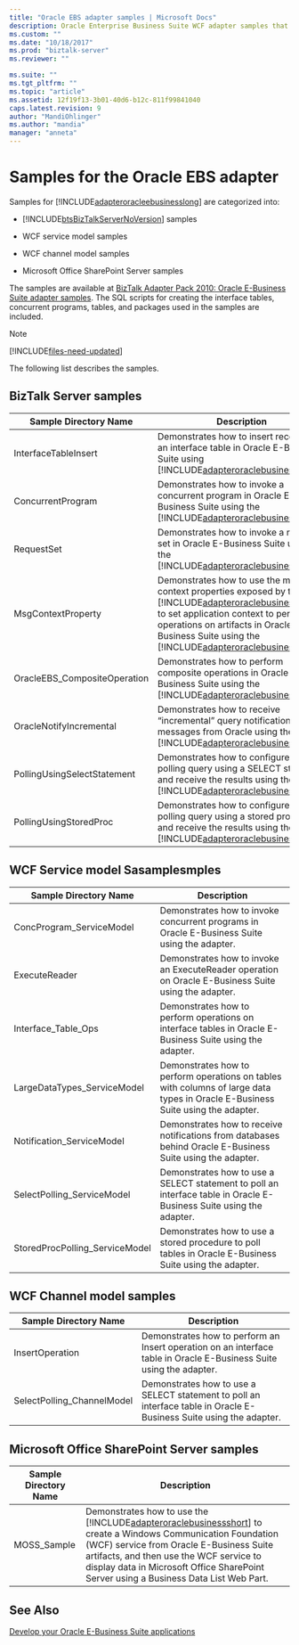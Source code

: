 ```yaml
---
title: "Oracle EBS adapter samples | Microsoft Docs"
description: Oracle Enterprise Business Suite WCF adapter samples that can be used with BizTalk Server, WCF service model, and WCF channel model 
ms.custom: ""
ms.date: "10/18/2017"
ms.prod: "biztalk-server"
ms.reviewer: ""

ms.suite: ""
ms.tgt_pltfrm: ""
ms.topic: "article"
ms.assetid: 12f19f13-3b01-40d6-b12c-811f99841040
caps.latest.revision: 9
author: "MandiOhlinger"
ms.author: "mandia"
manager: "anneta"
---
```

# Samples for the Oracle EBS adapter
Samples for [!INCLUDE[adapteroracleebusinesslong](../../includes/adapteroracleebusinesslong-md.md)] are categorized into:  
  
-   [!INCLUDE[btsBizTalkServerNoVersion](../../includes/btsbiztalkservernoversion-md.md)] samples  
  
-   WCF service model samples  
  
-   WCF channel model samples  
  
-   Microsoft Office SharePoint Server samples  
  
 The samples are available at [BizTalk Adapter Pack 2010: Oracle E-Business Suite adapter samples](https://www.microsoft.com/download/details.aspx?id=6464). The SQL scripts for creating the interface tables, concurrent programs, tables, and packages used in the samples are included. 
  
> [!NOTE]
> [!INCLUDE[files-need-updated](../../includes/files-need-updated.md)]
  
 The following list describes the samples. 
  
## BizTalk Server samples  
  
|Sample Directory Name|Description|  
|---------------------------|-----------------|  
|InterfaceTableInsert|Demonstrates how to insert records into an interface table in Oracle E-Business Suite using [!INCLUDE[adapteroraclebusinessshort](../../includes/adapteroraclebusinessshort-md.md)].|  
|ConcurrentProgram|Demonstrates how to invoke a concurrent program in Oracle E-Business Suite using the [!INCLUDE[adapteroraclebusinessshort](../../includes/adapteroraclebusinessshort-md.md)].|  
|RequestSet|Demonstrates how to invoke a request set in Oracle E-Business Suite using the [!INCLUDE[adapteroraclebusinessshort](../../includes/adapteroraclebusinessshort-md.md)].|  
|MsgContextProperty|Demonstrates how to use the message context properties exposed by the [!INCLUDE[adapteroraclebusinessshort](../../includes/adapteroraclebusinessshort-md.md)] to set application context to perform operations on artifacts in Oracle E-Business Suite using the [!INCLUDE[adapteroraclebusinessshort](../../includes/adapteroraclebusinessshort-md.md)].|  
|OracleEBS_CompositeOperation|Demonstrates how to perform composite operations in Oracle E-Business Suite using the [!INCLUDE[adapteroraclebusinessshort](../../includes/adapteroraclebusinessshort-md.md)].|  
|OracleNotifyIncremental|Demonstrates how to receive “incremental” query notification messages from Oracle using the [!INCLUDE[adapteroraclebusinessshort](../../includes/adapteroraclebusinessshort-md.md)].|  
|PollingUsingSelectStatement|Demonstrates how to configure a polling query using a SELECT statement and receive the results using the   [!INCLUDE[adapteroraclebusinessshort](../../includes/adapteroraclebusinessshort-md.md)].|  
|PollingUsingStoredProc|Demonstrates how to configure a polling query using a stored procedure and receive the results using the   [!INCLUDE[adapteroraclebusinessshort](../../includes/adapteroraclebusinessshort-md.md)].|  
  
## WCF Service model Sasamplesmples  
  
|Sample Directory Name|Description|  
|---------------------------|-----------------|  
|ConcProgram_ServiceModel|Demonstrates how to invoke concurrent programs in Oracle E-Business Suite using the adapter.|  
|ExecuteReader|Demonstrates how to invoke an ExecuteReader operation on Oracle E-Business Suite using the adapter.|  
|Interface_Table_Ops|Demonstrates how to perform operations on interface tables in Oracle E-Business Suite using the adapter.|  
|LargeDataTypes_ServiceModel|Demonstrates how to perform operations on tables with columns of large data types in Oracle E-Business Suite using the adapter.|  
|Notification_ServiceModel|Demonstrates how to receive notifications from databases behind Oracle E-Business Suite using the adapter.|  
|SelectPolling_ServiceModel|Demonstrates how to use a SELECT statement to poll an interface table in Oracle E-Business Suite using the adapter.|  
|StoredProcPolling_ServiceModel|Demonstrates how to use a stored procedure to poll tables in Oracle E-Business Suite using the adapter.|  
  
## WCF Channel model samples  
  
|Sample Directory Name|Description|  
|---------------------------|-----------------|  
|InsertOperation|Demonstrates how to perform an Insert operation on an interface table in Oracle E-Business Suite using the adapter.|  
|SelectPolling_ChannelModel|Demonstrates how to use a SELECT statement to poll an interface table in Oracle E-Business Suite using the adapter.|  
  
## Microsoft Office SharePoint Server samples  
  
|Sample Directory Name|Description|  
|---------------------------|-----------------|  
|MOSS_Sample|Demonstrates how to use the [!INCLUDE[adapteroraclebusinessshort](../../includes/adapteroraclebusinessshort-md.md)] to create a Windows Communication Foundation (WCF) service from Oracle E-Business Suite artifacts, and then use the WCF service to display data in Microsoft Office SharePoint Server using a Business Data List Web Part.|  
  
## See Also  
[Develop your Oracle E-Business Suite applications](../../adapters-and-accelerators/adapter-oracle-ebs/develop-your-oracle-e-business-suite-applications.md)
